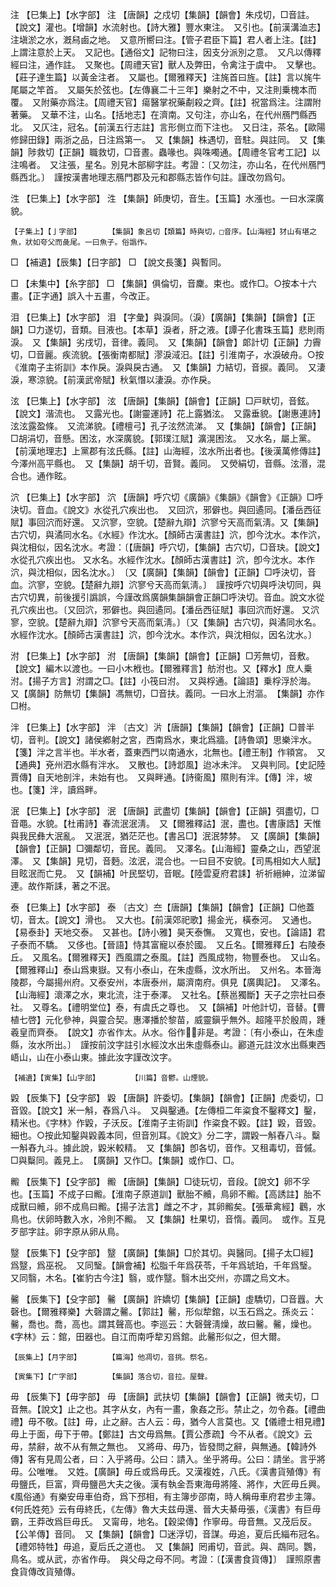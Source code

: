 <!-- { "loadSidebar": true } -->
注	【巳集上】【水字部】	注	【唐韻】之戍切【集韻】【韻會】朱戍切，□音註。【說文】灌也。【增韻】水流射也。【詩大雅】豐水東注。　又引也。【前漢溝洫志】注塡淤之水，漑舄鹵之地。　又意所嚮曰注。【管子君臣下篇】君人者上注。【註】上謂注意於上天。　又記也。【通俗文】記物曰注，因支分派別之意。　又凡以傳釋經曰注，通作註。　又聚也。【周禮天官】獸人及弊田，令禽注于虞中。　又擊也。【莊子達生篇】以黃金注者。　又屬也。【爾雅釋天】注旄首曰旌。【註】言以旄牛尾屬之竿首。　又屬矢於弦也。【左傳襄二十三年】樂射之不中，又注則乗槐本而覆。　又附藥亦爲注。【周禮天官】瘍醫掌祝藥劀殺之齊。【註】祝當爲注。注謂附著藥。　又華不注，山名。【括地志】在濟南。又句注，亦山名，在代州鴈門縣西北。　又仄注，冠名。【前漢五行志註】言形側立而下注也。　又日注，茶名。【歐陽修歸田錄】兩浙之品，日注爲第一。　又【集韻】株遇切，音駐。與註同。　又【集韻】陟救切【正韻】職救切，□音晝。蟲喙也。與咮噣通。【周禮冬官考工記】以注鳴者。　又注張，星名。別見木部柳字註。考證：〔又勿注，亦山名，在代州鴈門縣西北。〕　謹按漢書地理志鴈門郡及元和郡縣志皆作句註。謹改勿爲句。 

泩	【巳集上】【水字部】	泩	【集韻】師庚切，音生。【玉篇】水漲也。一曰水深廣貌。

	【子集上】【亅字部】		【集韻】象呂切【類篇】時與切，□音序。【山海經】犲山有堪之魚，狀如夸父而彘尾。一曰魚子。俗譌作。

□	【補遺】【辰集】【日字部】	□	【說文長箋】與暫同。

□	【未集中】【糸字部】	□	【集韻】俱倫切，音麇。束也。或作□。○按本十六畫。【正字通】誤入十五畫，今改正。

泪	【巳集上】【水字部】	泪	【字彙】與淚同。（淚）【廣韻】【集韻】【韻會】【正韻】□力遂切，音類。目液也。【本草】淚者，肝之液。【譚子化書珠玉篇】悲則雨淚。　又【集韻】劣戌切，音律。義同。　又【集韻】【韻會】郞計切【正韻】力霽切，□音麗。疾流貌。【張衡南都賦】漻淚淢汨。【註】引淮南子，水淚破舟。○按《淮南子主術訓》本作戾。淚與戾古通。　又【集韻】力結切，音捩。義同。　又淒淚，寒涼貌。【前漢武帝賦】秋氣憯以淒淚。亦作戾。

泫	【巳集上】【水字部】	泫	【唐韻】【集韻】【韻會】【正韻】□戸畎切，音鉉。【說文】湝流也。　又露光也。【謝靈運詩】花上露猶泫。　又露垂貌。【謝惠連詩】泫泫露盈條。　又流涕貌。【禮檀弓】孔子泫然流涕。　又【集韻】【韻會】【正韻】□胡涓切，音懸。困泫，水深廣貌。【郭璞江賦】瀇滉困泫。　又水名，屬上黨。【前漢地理志】上黨郡有泫氏縣。【註】山海經，泫水所出者也。【後漢萬修傳註】今澤州高平縣也。　又【集韻】胡千切，音賢。義同。　又熒絹切，音縣。泫湣，混合也。通作眩。

泬	【巳集上】【水字部】	泬	【唐韻】呼穴切《廣韻》《集韻》《韻會》《正韻》□呼決切。音血。《說文》水從孔穴疾出也。　又回泬，邪僻也。與回遹同。【潘岳西征賦】事回泬而好還。 又泬寥，空貌。【楚辭九辯】泬寥兮天高而氣淸。又【集韻】古穴切，與潏同水名。《水經》作沈水。【顏師古漢書註】泬，卽今沈水。本作泬，與沈相似，因名沈水。考證：〔【唐韻】呼穴切，【集韻】古穴切，□音玦。【說文】水從孔穴疾出也。 又水名。水經作沈水。【顏師古漢書註】泬，卽今沈水。本作泬，與沈相似，因名沈水。〕　〔又【廣韻】【集韻】【韻會】【正韻】□呼決切，音血。泬寥，空貌。【楚辭九辯】泬寥兮天高而氣淸。〕　謹按呼穴切與呼決切同，與古穴切異，前後援引譌誤，今謹改爲廣韻集韻韻會正韻□呼決切。音血。說文水從孔穴疾出也。〔又回泬，邪僻也。與回遹同。【潘岳西征賦】事回泬而好還。 又泬寥，空貌。【楚辭九辯】泬寥兮天高而氣淸。〕〔又【集韻】古穴切，與潏同水名。水經作沈水。【顏師古漢書註】泬，卽今沈水。本作泬，與沈相似，因名沈水。〕 

泭	【巳集上】【水字部】	泭	【唐韻】【集韻】【韻會】【正韻】□芳無切，音敷。【說文】編木以渡也。一曰小木栰也。【爾雅釋言】舫泭也。又【釋水】庶人乗泭。【揚子方言】泭謂之□。【註】小筏曰泭。　又與桴通。【論語】乗桴浮於海。　又【廣韻】防無切【集韻】馮無切，□音扶。義同。一曰水上泭漚。　【集韻】亦作□柎。

泮	【巳集上】【水字部】	泮	〔古文〕沜【唐韻】【集韻】【韻會】【正韻】□普半切，音判。【說文】諸侯鄕射之宮，西南爲水，東北爲牆。【詩魯頌】思樂泮水。【箋】泮之言半也。半水者，蓋東西門以南通水，北無也。【禮王制】作頖宮。　又【通典】兗州泗水縣有泮水。　又散也。【詩邶風】迨冰未泮。　又與判同。【史記陸賈傳】自天地剖泮，未始有也。　又與畔通。【詩衞風】隰則有泮。【傳】泮，坡也。【箋】泮，讀爲畔。

泯	【巳集上】【水字部】	泯	【唐韻】武盡切【集韻】【韻會】【正韻】弭盡切，□音黽。水貌。【杜甫詩】春流泯泯淸。　又【爾雅釋詁】泯，盡也。【書康誥】天惟與我民彝大泯亂。　又泯泯，猶茫茫也。【書呂□】泯泯棼棼。　又【廣韻】【集韻】【韻會】【正韻】□彌鄰切，音民。義同。　又澤名。【山海經】靈桑之山，西望泯澤。　又【集韻】見切，音麪。泫泯，混合也。一曰目不安貌。【司馬相如大人賦】目眩泯而亡見。　又【韻補】叶民堅切，音眠。【陸雲夏府君誄】祈祈縉紳，泣涕留連。故作斯誄，著之不泯。

泰	【巳集上】【水字部】	泰	〔古文〕夳【唐韻】【集韻】【韻會】【正韻】□他蓋切，音太。【說文】滑也。　又大也。【前漢郊祀歌】揚金光，橫泰河。　又通也。【易泰卦】天地交泰。　又甚也。【詩小雅】昊天泰憮。　又寬也，安也。【論語】君子泰而不驕。　又侈也。【晉語】恃其富寵以泰於國。　又丘名。【爾雅釋丘】右陵泰丘。　又風名。【爾雅釋天】西風謂之泰風。【註】西風成物，物豐泰也。　又山名。【爾雅釋山】泰山爲東嶽。又有小泰山，在朱虛縣，汶水所出。　又州名。本晉海陵郡，今屬揚州府。又泰安州，本唐泰州，屬濟南府。俱見【廣輿記】。　又澤名。【山海經】瀤澤之水，東北流，注于泰澤。　又社名。【蔡邕獨斷】天子之宗社曰泰社。　又尊名。【禮明堂位】泰，有虞氏之尊也。　又【韻補】叶他計切，音替。【曹植七啓】元化參神，與靈合契。惠澤播於黎苗，威靈鎭乎無外。超隆平於殷周，踵羲皇而齊泰。　【說文】亦省作太。从水。俗作，非是。考證：〔有小泰山，在朱虛縣，汝水所出。〕　謹按前汶字註引水經汶水出朱虛縣泰山。酈道元註汶水出縣東西峿山，山在小泰山東。據此汝字謹改汶字。 

	【補遺】【寅集】【山字部】		【川篇】音鬱。山煙貌。

毇	【辰集下】【殳字部】	毇	【唐韻】許委切。【集韻】【韻會】【正韻】虎委切，□音毀。【說文】米一斛，舂爲八斗。　又與鑿通。【左傳桓二年粢食不鑿釋文】鑿，精米也。《字林》作毇，子沃反。【淮南子主術訓】作粢食不毇。【註】毇，音毀。細也。○按此知鑿與毇義本同，但音別耳。《說文》分二字，謂毇一斛舂八斗。糳一斛舂九斗。據此說，毇米較精。　又【集韻】卽各切，音作。又租毒切，音傶。□與糳同。義見上。　【廣韻】又作□。【集韻】或作□、□。

毈	【辰集下】【殳字部】	毈	【唐韻】【集韻】□徒玩切，音段。【說文】卵不孚也。【玉篇】不成子曰毈。【淮南子原道訓】獸胎不贕，鳥卵不毈。【高誘註】胎不成獸曰贕，卵不成鳥曰毈。【揚子法言】雌之不才，其卵毈矣。【張華禽經】鸛，水鳥也。伏卵時數入水，冷則不毈。　又【集韻】杜果切，音惰。義同。　或作。互見歹部字註。卵字原从卵从鳥。

毉	【辰集下】【殳字部】	毉	【廣韻】【集韻】□於其切。與醫同。【揚子太□經】爲毉，爲巫祝。　又同瑿。【韻會補】松脂千年爲茯苓，千年爲琥珀，千年爲瑿。　又同翳，木名。【崔豹古今注】翳，或作毉。翳木出交州，亦謂之烏文木。

毊	【辰集下】【殳字部】	毊	【廣韻】許嬌切【集韻】【正韻】虛驕切，□音囂。大磬也。【爾雅釋樂】大磬謂之毊。【郭註】毊，形似犂錧，以玉石爲之。孫炎云：毊，喬也。喬，高也。謂其聲高也。李巡云：大磬聲淸燥，故曰毊。毊，燥也。《字林》云：錧，田器也。自江而南呼犂刃爲錧。此毊形似之，但大爾。

	【辰集上】【月字部】		【篇海】他凋切，音挑。祭名。

	【寅集下】【广字部】		【集韻】落合切，音拉。屋聲。

毋	【辰集下】【毋字部】	毋	【唐韻】武扶切【集韻】【韻會】【正韻】微夫切，□音無。【說文】止之也。其字从女，內有一畫，象姦之形。禁止之，勿令姦。【禮曲禮】毋不敬。【註】毋，止之辭。古人云：毋，猶今人言莫也。又【儀禮士相見禮】毋上于面，毋下于帶。【鄭註】古文毋爲無。【賈公彥疏】今不从者。《說文》云毋，禁辭，故不从有無之無也。　又將毋、毋乃，皆發問之辭，與無通。【韓詩外傳】客有見周公者，曰：入乎將毋。公曰：請入。坐乎將毋。公曰：請坐。言乎將毋。公唯唯。　又姓。【廣韻】毋丘或爲毋氏。又漢複姓，八氏。《漢書貨殖傳》有毋鹽氏，巨富，齊毋鹽邑大夫之後。漢有執金吾東海毋將隆、將作，大匠毋丘興。《風俗通》有樂安毋車伯奇，爲下邳相，有主簿步邵南，時人稱毋車府君步主簿。《何氏姓苑》云有毋終氏，《左傳》魯大夫兹毋還、晉大夫綦毋張，《漢書》有巨毋霸，王莽改爲巨毋氏。　又甯毋，地名。【穀梁傳】作寧毋。毋音無。又茂后反。【公羊傳】音同。　又【集韻】【韻會】□迷浮切，音謀。毋追，夏后氏緇布冠名。【禮郊特牲】毋追，夏后氏之道也。　又【集韻】罔甫切，音武。與、鵡同。鸚，鳥名。或从武，亦省作毋。　與父母之母不同。考證：〔【漢書食貨傳】〕　謹照原書食貨傳改貨殖傳。 


